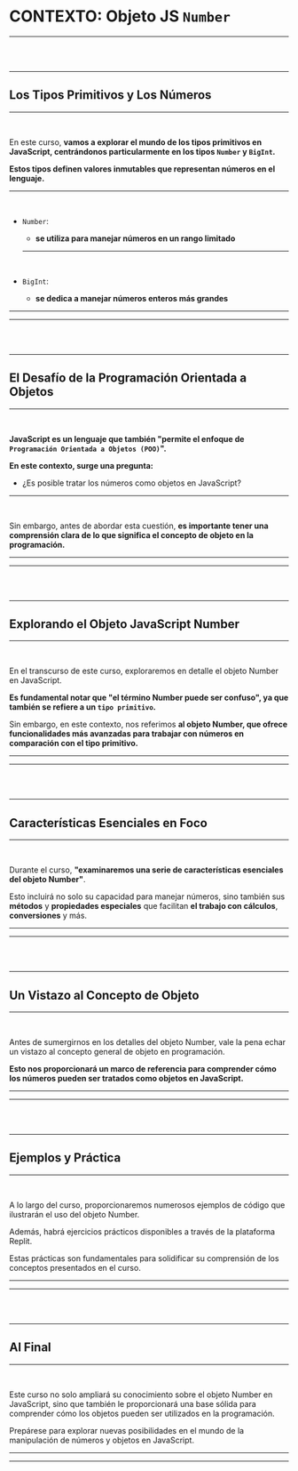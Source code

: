 # **CONTEXTO: Objeto JS `Number`**

---

<br>
<br>

---

## **Los Tipos Primitivos y Los Números**

---

<br>

En este curso, **vamos a explorar el mundo de los tipos primitivos en JavaScript, centrándonos particularmente en los tipos `Number` y `BigInt`.**

**Estos tipos definen valores inmutables que representan números en el lenguaje.**

---

<br>

- `Number`: 

    - **se utiliza para manejar números en un rango limitado**

    ---

    <br>

- `BigInt`:

    - **se dedica a manejar números enteros más grandes**

---
---

<br>
<br>

---

## **El Desafío de la Programación Orientada a Objetos**

---

<br>

**JavaScript es un lenguaje que también "permite el enfoque de `Programación Orientada a Objetos (POO)`".**

**En este contexto, surge una pregunta:**

- ¿Es posible tratar los números como objetos en JavaScript?

---

<br>

Sin embargo, antes de abordar esta cuestión, **es importante tener una comprensión clara de lo que significa el concepto de objeto en la programación.**

---
---

<br>
<br>

---

## **Explorando el Objeto JavaScript Number**

---

<br>

En el transcurso de este curso, exploraremos en detalle el objeto Number en JavaScript.

**Es fundamental notar que "el término Number puede ser confuso", ya que también se refiere a un `tipo primitivo`.**

Sin embargo, en este contexto, nos referimos **al objeto Number, que ofrece funcionalidades más avanzadas para trabajar con números en comparación con el tipo primitivo.**

---
---

<br>
<br>

---

## **Características Esenciales en Foco**

---

<br>

Durante el curso, **"examinaremos una serie de características esenciales del objeto Number"**.

Esto incluirá no solo su capacidad para manejar números, sino también sus **métodos** y **propiedades especiales** que facilitan **el trabajo con cálculos**, **conversiones** y más.

---
---

<br>
<br>

---

## **Un Vistazo al Concepto de Objeto**

---

<br>

Antes de sumergirnos en los detalles del objeto Number, vale la pena echar un vistazo al concepto general de objeto en programación.

**Esto nos proporcionará un marco de referencia para comprender cómo los números pueden ser tratados como objetos en JavaScript.**

---
---

<br>
<br>

---

## **Ejemplos y Práctica**

---

<br>

A lo largo del curso, proporcionaremos numerosos ejemplos de código que ilustrarán el uso del objeto Number.

Además, habrá ejercicios prácticos disponibles a través de la plataforma Replit.

Estas prácticas son fundamentales para solidificar su comprensión de los conceptos presentados en el curso.

---
---

<br>
<br>

---

## **Al Final**

---

<br>

Este curso no solo ampliará su conocimiento sobre el objeto Number en JavaScript, sino que también le proporcionará una base sólida para comprender cómo los objetos pueden ser utilizados en la programación.

Prepárese para explorar nuevas posibilidades en el mundo de la manipulación de números y objetos en JavaScript.

---
---